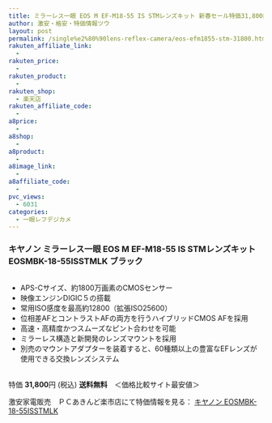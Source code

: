 ```yaml
---
title: ミラーレス一眼 EOS M EF-M18-55 IS STMレンズキット 新春セール特価31,800円！送料無料！
author: 激安・格安・特価情報ツウ
layout: post
permalink: /single%e2%80%90lens-reflex-camera/eos-efm1855-stm-31800.html
rakuten_affiliate_link:
  -
rakuten_price:
  -
rakuten_product:
  -
rakuten_shop:
  - 楽天店
rakuten_affiliate_code:
  -
a8price:
  -
a8shop:
  -
a8product:
  -
a8image_link:
  -
a8affiliate_code:
  -
pvc_views:
  - 6031
categories:
  - 一眼レフデジカメ
---
```

### キヤノン ミラーレス一眼 EOS M EF-M18-55 IS STMレンズキット EOSMBK-18-55ISSTMLK ブラック

<div class="img-bg2 img_L">
  <a href="//hb.afl.rakuten.co.jp/hgc/036c543d.61463e9c.064d19b2.e7571150/?pc=http%3a%2f%2fitem.rakuten.co.jp%2fakindo%2feosmbk-18-55isstmlk%2f%3fscid%3daf_link_img&m=http%3a%2f%2fm.rakuten.co.jp%2fakindo%2fi%2f10093605%2f" target="_blank"><img src="//hbb.afl.rakuten.co.jp/hgb/?pc=http%3a%2f%2fthumbnail.image.rakuten.co.jp%2f%400_mall%2fakindo%2fcabinet%2fl6%2feosmbk-18-55isstmlk.jpg%3f_ex%3d128x128&m=http%3a%2f%2fthumbnail.image.rakuten.co.jp%2f%400_mall%2fakindo%2fcabinet%2fl6%2feosmbk-18-55isstmlk.jpg" border="0" title="" alt="" /></a>
</div>

<!--more-->

  * APS-Cサイズ、約1800万画素のCMOSセンサー
  * 映像エンジンDIGIC５の搭載
  * 常用ISO感度を最高約12800（拡張ISO25600）
  * 位相差AFとコントラストAFの両方を行うハイブリッドCMOS AFを採用
  * 高速・高精度かつスムーズなピント合わせを可能
  * ミラーレス構造と新開発のレンズマウントを採用
  * 別売のマウントアダプターを装着すると、60種類以上の豊富なEFレンズが使用できる交換レンズシステム

<br clear="all" />特価 <span class="tokka-price"><strong>31,800</strong></span>円 (税込) **送料無料**　＜価格比較サイト最安値＞

激安家電販売　ＰＣあきんど楽市店にて特価情報を見る： <a href="//hb.afl.rakuten.co.jp/hgc/036c543d.61463e9c.064d19b2.e7571150/?pc=http%3a%2f%2fitem.rakuten.co.jp%2fakindo%2feosmbk-18-55isstmlk%2f%3fscid%3daf_link_img&m=http%3a%2f%2fm.rakuten.co.jp%2fakindo%2fi%2f10093605%2f" target="_blank"><span class="fs150p">キヤノン EOSMBK-18-55ISSTMLK</span></a>